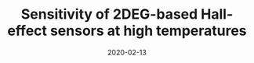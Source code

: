 ---
title: "Sensitivity of 2DEG-based Hall-effect sensors at high temperatures"
collection: publications
permalink: /publication/2020-02-13-Hall_4
date: 2020-02-13
venue: 'Review of Scientific Instruments'
paperurl: 'https://doi.org/10.1063/1.5139911'
citation: 'Alpert, H.S., Chapin, C.A., Dowling, K.M., Benbrook, S.R., Köck, H., Ausserlechner, U., Senesky, D.G., “Sensitivity of 2DEG-based Hall-effect sensors at high temperatures,” Review of Scientific Instruments, vol. 91, 2, p 025003, 2020.'
link: 'https://doi.org/10.1063/1.5139911'
category: 'Hall'

---